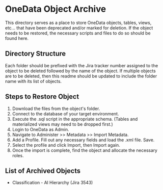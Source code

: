 # OneData Object Archive
This directory serves as a place to store OneData objects, tables, views, etc... that have been deprecated and/or marked for deletion. If the object needs to be restored, the necessary scripts and files to do so should be found here.
## Directory Structure
Each folder should be prefixed with the Jira tracker number assigned to the object to be deleted followed by the name of the object. If multiple objects are to be deleted, then this readme should be updated to include the folder name with its list of objects.
## Steps to Restore Object
1. Download the files from the object's folder.
2. Connect to the database of your target environment.
3. Execute the .sql script in the appropriate schema. (Tables and materialized views may need to be dropped first.)
4. Login to OneData as Admin.
5. Navigate to Administer >> Metadata >> Import Metadata.
6. Add a Profile. Fill out any necessary fields and load the .xml file. Save.
7. Select the profile and click Import, then Import again.
8. Once the import is complete, find the object and allocate the necessary roles.
## List of Archived Objects
- Classification - AI Hierarchy (Jira 3543)
